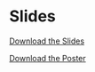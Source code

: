 # Slides 
[Download the Slides](https://drive.google.com/file/d/1par9jaO4-7Vc3sZ7IchSxq5HwaOswO4W/view?usp=sharing)

[Download the Poster](https://drive.google.com/file/d/1QyDfshsrWISCND1Sjgfkt7Kv2L1G0ijJ/view?usp=sharing)

